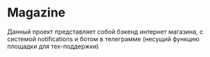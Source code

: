 # Magazine
Данный проект представляет собой бэкенд интернет магазина, c системой notifications и ботом в телеграмме (несущий функцию площадки для тех-поддержки)
